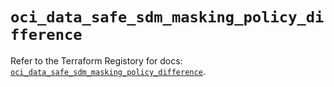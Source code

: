 # `oci_data_safe_sdm_masking_policy_difference`

Refer to the Terraform Registory for docs: [`oci_data_safe_sdm_masking_policy_difference`](https://registry.terraform.io/providers/oracle/oci/6.18.0/docs/resources/data_safe_sdm_masking_policy_difference).
